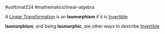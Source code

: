 #uoft/mat224 #mathematics/linear-algebra 

A [Linear Transformation](../../MAT223/Linear%20Transformations.md) is an **Isomorphism** if it is [Invertible](Invertible.md)

**Isomorphism**, and being **Isomorphic**, are other ways to describe [Invertible](Invertible.md)